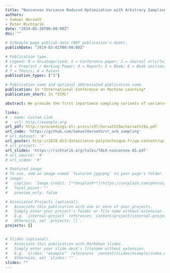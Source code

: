 ```yaml
---
title: "Nonconvex Variance Reduced Optimization with Arbitrary Sampling"
authors:
- Samuel Horvath
- Peter Richtarik
date: "2019-05-20T00:00:00Z"
doi: ""

# Schedule page publish date (NOT publication's date).
publishDate: "2019-03-01T00:00:00Z"

# Publication type.
# Legend: 0 = Uncategorized; 1 = Conference paper; 2 = Journal article;
# 3 = Preprint / Working Paper; 4 = Report; 5 = Book; 6 = Book section;
# 7 = Thesis; 8 = Patent
publication_types: ["1"]

# Publication name and optional abbreviated publication name.
publication: In *International Conference on Machine Learning*
publication_short: In *ICML*

abstract: We provide the first importance sampling variants of variance-reduced algorithms for empirical risk minimization with non-convex loss functions. In particular, we analyze non-convex versions of SVRG, SAGA and SARAH. Our methods have the capacity to speed up the training process by an order of magnitude compared to the state of the art on real datasets. Moreover, we also improve upon current mini-batch analysis of these methods by proposing importance sampling for minibatches in this setting. Ours are the first optimal samplings for minibatches in the literature on stochastic optimization. Surprisingly, our approach can in some regimes lead to superlinear speedup with respect to the minibatch size, which is not usually present in stochastic optimization. All the above results follow from a general analysis of the methods which works with arbitrary sampling, i.e., fully general randomized strategy for the selection of subsets of examples to be sampled in each iteration. Finally, we also perform a novel importance sampling analysis of SARAH in the convex setting.

links:
# - name: Custom Link
#   url: http://example.org
url_pdf: http://proceedings.mlr.press/v97/horvath19a/horvath19a.pdf
url_code: 'https://github.com/SamuelHorvath/vr_arb_sampling'
# url_dataset: '#'
url_poster: http://2018.ds3-datascience-polytechnique.fr/wp-content/uploads/2018/06/DS3-342.pdf
# url_project: ''
url_slides: 'https://richtarik.org/talks/TALK-nonconvex-AS.pdf'
# url_source: '#'
# url_video: '#'

# Featured image
# To use, add an image named `featured.jpg/png` to your page's folder.
# image:
#   caption: 'Image credit: [**Unsplash**](https://unsplash.com/photos/pLCdAaMFLTE)'
#   focal_point: ""
#   preview_only: false

# Associated Projects (optional).
#   Associate this publication with one or more of your projects.
#   Simply enter your project's folder or file name without extension.
#   E.g. `internal-project` references `content/project/internal-project/index.md`.
#   Otherwise, set `projects: []`.
projects: []


# Slides (optional).
#   Associate this publication with Markdown slides.
#   Simply enter your slide deck's filename without extension.
#   E.g. `slides: "example"` references `content/slides/example/index.md`.
#   Otherwise, set `slides: ""`.
slides: ""
---
```

